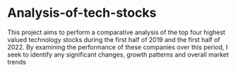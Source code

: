 # Analysis-of-tech-stocks
This project aims to perform a comparative analysis of the top four highest valued technology stocks during the first half of 2019 and the first half of 2022. By examining the performance of these companies over this period, I seek to identify any significant changes, growth patterns and overall market trends
